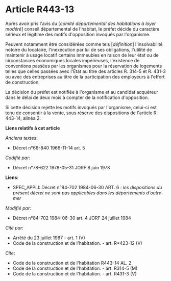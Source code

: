 # Article R443-13

Après avoir pris l'avis du [*comité départemental des habitations à loyer modéré*] conseil départemental de l'habitat, le
préfet décide du caractère sérieux et légitime des motifs d'opposition invoqués par l'organisme.

Peuvent notamment être considérées comme tels [*définition*] l'insolvabilité notoire du locataire, l'inexécution par lui de
ses obligations, l'utilité de maintenir à usage locatif certains immeubles en raison de leur état ou de circonstances
économiques locales impérieuses, l'existence de conventions passées par les organismes pour la réservation de logements
telles que celles passées avec l'Etat au titre des articles R. 314-5 et R. 431-3 ou avec des entreprises au titre de la
participation des employeurs à l'effort de construction.

La décision du préfet est notifiée à l'organisme et au candidat acquéreur dans le délai de deux mois à compter de la
notification d'opposition.

Si cette décision rejette les motifs invoqués par l'organisme, celui-ci est tenu de consentir à la vente, sous réserve des
dispositions de l'article R. 443-14, alinéa 2.

**Liens relatifs à cet article**

_Anciens textes_:

  - Décret n°66-840 1966-11-14 art. 5

_Codifié par_:

  - Décret n°78-622 1978-05-31 JORF 8 juin 1978

**Liens**:

  - SPEC_APPLI: Décret n°84-702 1984-06-30 ART. 6 : *les dispositions du présent décret ne sont pas applicables dans les départements d'outre-mer*

_Modifié par_:

  - Décret n°84-702 1984-06-30 art. 4 JORF 24 juillet 1984

_Cité par_:

  - Arrêté du 23 juillet 1987 - art. 1 (V)
  - Code de la construction et de l'habitation. - art. R*423-12 (V)

_Cite_:

  - Code de la construction et de l'habitation R443-14 AL. 2
  - Code de la construction et de l'habitation. - art. R314-5 (M)
  - Code de la construction et de l'habitation. - art. R431-3 (V)
